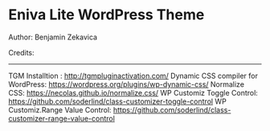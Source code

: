 # Eniva Lite WordPress Theme
Author: Benjamin Zekavica

 Credits:
 ________
 TGM Installtion : http://tgmpluginactivation.com/
 Dynamic CSS compiler for WordPress: https://wordpress.org/plugins/wp-dynamic-css/
 Normalize CSS: https://necolas.github.io/normalize.css/
 WP Customiz Toggle Control: https://github.com/soderlind/class-customizer-toggle-control
 WP Customiz.Range Value Control: https://github.com/soderlind/class-customizer-range-value-control
 

